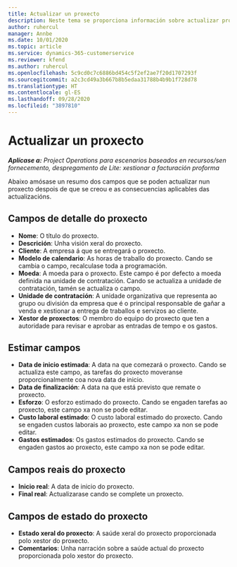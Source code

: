 ```yaml
---
title: Actualizar un proxecto
description: Neste tema se proporciona información sobre actualizar proxectos en Project Operations.
author: ruhercul
manager: Annbe
ms.date: 10/01/2020
ms.topic: article
ms.service: dynamics-365-customerservice
ms.reviewer: kfend
ms.author: ruhercul
ms.openlocfilehash: 5c9cd0c7c6886bd454c5f2ef2ae7f20d1707293f
ms.sourcegitcommit: a2c3cd49a3b667b8b5edaa31788b4b9b1f728d78
ms.translationtype: HT
ms.contentlocale: gl-ES
ms.lasthandoff: 09/28/2020
ms.locfileid: "3897810"
---
```

# <a name="update-a-project"></a>Actualizar un proxecto

_**Aplícase a:** Project Operations para escenarios baseados en recursos/sen fornecemento, despregamento de Lite: xestionar a facturación proforma_

Abaixo amósase un resumo dos campos que se poden actualizar nun proxecto despois de que se creou e as consecuencias aplicables das actualizacións.

## <a name="project-detail-fields"></a>Campos de detalle do proxecto

- **Nome**: O título do proxecto.
- **Descrición**: Unha visión xeral do proxecto.
- **Cliente**: A empresa á que se entregará o proxecto.
- **Modelo de calendario**: As horas de traballo do proxecto. Cando se cambia o campo, recalculase toda a programación.
- **Moeda**: A moeda para o proxecto. Este campo é por defecto a moeda definida na unidade de contratación. Cando se actualiza a unidade de contratación, tamén se actualiza o campo.
- **Unidade de contratación**: A unidade organizativa que representa ao grupo ou división da empresa que é o principal responsable de gañar a venda e xestionar a entrega de traballos e servizos ao cliente. 
- **Xestor de proxectos**: O membro do equipo do proxecto que ten a autoridade para revisar e aprobar as entradas de tempo e os gastos.

## <a name="estimate-fields"></a>Estimar campos

- **Data de inicio estimada**: A data na que comezará o proxecto. Cando se actualiza este campo, as tarefas do proxecto moveranse proporcionalmente coa nova data de inicio.
- **Data de finalización**: A data na que está previsto que remate o proxecto.
- **Esforzo**: O esforzo estimado do proxecto. Cando se engaden tarefas ao proxecto, este campo xa non se pode editar.
- **Custo laboral estimado**: O custo laboral estimado do proxecto. Cando se engaden custos laborais ao proxecto, este campo xa non se pode editar.
- **Gastos estimados**: Os gastos estimados do proxecto. Cando se engaden gastos ao proxecto, este campo xa non se pode editar.

## <a name="project-actual-fields"></a>Campos reais do proxecto
- **Inicio real**: A data de inicio do proxecto.
- **Final real**: Actualizarase cando se complete un proxecto.

## <a name="project-status-fields"></a>Campos de estado do proxecto

- **Estado xeral do proxecto**: A saúde xeral do proxecto proporcionada polo xestor do proxecto.
- **Comentarios**: Unha narración sobre a saúde actual do proxecto proporcionada polo xestor do proxecto.

